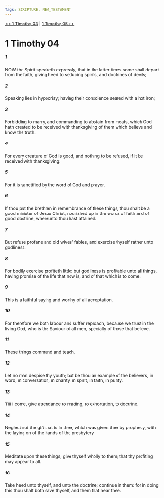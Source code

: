 ```yaml
---
Tags: SCRIPTURE, NEW_TESTAMENT
---
```


[<< 1 Timothy 03](NEW_TESTAMENT/15_1_Timothy/1_Timothy_03.md) | [1 Timothy 05 >>](NEW_TESTAMENT/15_1_Timothy/1_Timothy_05.md)

# 1 Timothy 04

##### 1

NOW the Spirit speaketh expressly, that in the latter times some shall depart from the faith, giving heed to seducing spirits, and doctrines of devils;

##### 2

Speaking lies in hypocrisy; having their conscience seared with a hot iron;

##### 3

Forbidding to marry, and commanding to abstain from meats, which God hath created to be received with thanksgiving of them which believe and know the truth.

##### 4

For every creature of God is good, and nothing to be refused, if it be received with thanksgiving:

##### 5

For it is sanctified by the word of God and prayer.

##### 6

If thou put the brethren in remembrance of these things, thou shalt be a good minister of Jesus Christ, nourished up in the words of faith and of good doctrine, whereunto thou hast attained.

##### 7

But refuse profane and old wives' fables, and exercise thyself rather unto godliness.

##### 8

For bodily exercise profiteth little: but godliness is profitable unto all things, having promise of the life that now is, and of that which is to come.

##### 9

This is a faithful saying and worthy of all acceptation.

##### 10

For therefore we both labour and suffer reproach, because we trust in the living God, who is the Saviour of all men, specially of those that believe.

##### 11

These things command and teach.

##### 12

Let no man despise thy youth; but be thou an example of the believers, in word, in conversation, in charity, in spirit, in faith, in purity.

##### 13

Till I come, give attendance to reading, to exhortation, to doctrine.

##### 14

Neglect not the gift that is in thee, which was given thee by prophecy, with the laying on of the hands of the presbytery.

##### 15

Meditate upon these things; give thyself wholly to them; that thy profiting may appear to all.

##### 16

Take heed unto thyself, and unto the doctrine; continue in them: for in doing this thou shalt both save thyself, and them that hear thee.
